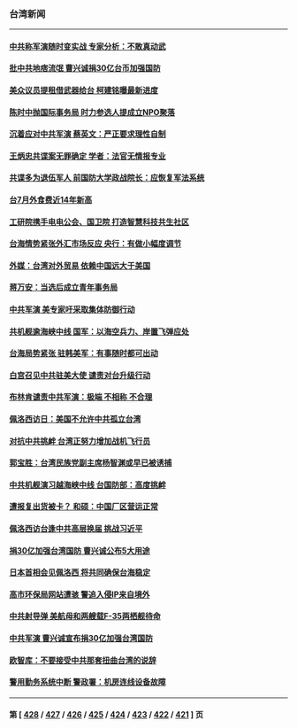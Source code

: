 ### 台湾新闻
---
#### [中共称军演随时变实战 专家分析：不敢真动武](../../pages/ncid1349361/n13796365.md) 
#### [批中共地痞流氓 曹兴诚捐30亿台币加强国防](../../pages/ncid1349361/n13796148.md) 
#### [美众议员提租借武器给台 柯建铭曝最新进度](../../pages/ncid1349361/n13796409.md) 
#### [陈时中抛国际事务局 时力参选人提成立NPO聚落](../../pages/ncid1349361/n13796413.md) 
#### [沉着应对中共军演 蔡英文：严正要求理性自制](../../pages/ncid1349361/n13796414.md) 
#### [王炳忠共谍案无罪确定 学者：法官无情报专业](../../pages/ncid1349361/n13796406.md) 
#### [共谍多为退伍军人 前国防大学政战院长：应恢复军法系统](../../pages/ncid1349361/n13796405.md) 
#### [台7月外食费近14年新高](../../pages/ncid1349361/n13796400.md) 
#### [工研院携手电电公会、国卫院 打造智慧科技共生社区](../../pages/ncid1349361/n13796417.md) 
#### [台海情势紧张外汇市场反应 央行：有做小幅度调节](../../pages/ncid1349361/n13796402.md) 
#### [外媒：台湾对外贸易 依赖中国远大于美国](../../pages/ncid1349361/n13796395.md) 
#### [蒋万安：当选后成立青年事务局](../../pages/ncid1349361/n13796394.md) 
#### [中共军演 美专家吁采取集体防御行动](../../pages/ncid1349361/n13796388.md) 
#### [共机舰逾海峡中线 国军：以海空兵力、岸置飞弹应处](../../pages/ncid1349361/n13796386.md) 
#### [台海局势紧张 驻韩美军：有事随时都可出动](../../pages/ncid1349361/n13796391.md) 
#### [白宫召见中共驻美大使 谴责对台升级行动](../../pages/ncid1349361/n13796385.md) 
#### [布林肯谴责中共军演：极端 不相称 不合理](../../pages/ncid1349361/n13796366.md) 
#### [佩洛西访日：美国不允许中共孤立台湾](../../pages/ncid1349361/n13796343.md) 
#### [对抗中共挑衅 台湾正努力增加战机飞行员](../../pages/ncid1349361/n13796200.md) 
#### [郭宝胜：台湾民族党副主席杨智渊或早已被诱捕](../../pages/ncid1349361/n13796167.md) 
#### [中共机舰演习越海峡中线 台国防部：高度挑衅](../../pages/ncid1349361/n13796120.md) 
#### [遭报复出货被卡？ 和硕：中国厂区营运正常](../../pages/ncid1349361/n13796189.md) 
#### [佩洛西访台逢中共高层换届 挑战习近平](../../pages/ncid1349361/n13796168.md) 
#### [捐30亿加强台湾国防 曹兴诚公布5大用途](../../pages/ncid1349361/n13796144.md) 
#### [日本首相会见佩洛西 将共同确保台海稳定](../../pages/ncid1349361/n13795983.md) 
#### [高市环保局网站遭骇 警追入侵IP来自境外](../../pages/ncid1349361/n13796053.md) 
#### [中共射导弹 美航母和两艘载F-35两栖舰待命](../../pages/ncid1349361/n13795926.md) 
#### [中共军演 曹兴诚宣布捐30亿加强台湾国防](../../pages/ncid1349361/n13796015.md) 
#### [欧智库：不要接受中共那套扭曲台湾的说辞](../../pages/ncid1349361/n13795852.md) 
#### [警用勤务系统中断 警政署：机房连线设备故障](../../pages/ncid1349361/n13795929.md) 

---
#### 第 [ [428](./428.md) / [427](./427.md) / [426](./426.md) / [425](./425.md) / [424](./424.md) / [423](./423.md) / [422](./422.md) / [421](./421.md) ] 页
